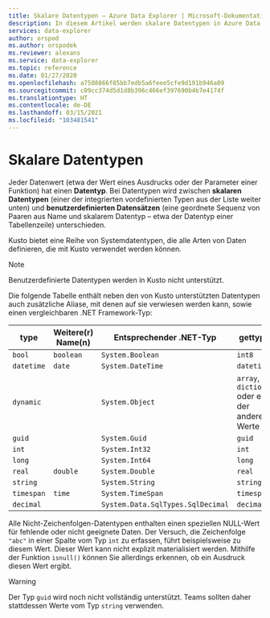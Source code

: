 ```yaml
---
title: Skalare Datentypen – Azure Data Explorer | Microsoft-Dokumentation
description: In diesem Artikel werden skalare Datentypen in Azure Data Explorer beschrieben.
services: data-explorer
author: orspod
ms.author: orspodek
ms.reviewer: alexans
ms.service: data-explorer
ms.topic: reference
ms.date: 01/27/2020
ms.openlocfilehash: a7508866f85bb7edb5a6feee5cfe9d191b946a09
ms.sourcegitcommit: c09cc374d5d1d8b396c466ef397690b4b7e4174f
ms.translationtype: HT
ms.contentlocale: de-DE
ms.lasthandoff: 03/15/2021
ms.locfileid: "103481541"
---
```

# <a name="scalar-data-types"></a>Skalare Datentypen

Jeder Datenwert (etwa der Wert eines Ausdrucks oder der Parameter einer Funktion) hat einen **Datentyp**. Bei Datentypen wird zwischen **skalaren Datentypen** (einer der integrierten vordefinierten Typen aus der Liste weiter unten) und **benutzerdefinierten Datensätzen** (eine geordnete Sequenz von Paaren aus Name und skalarem Datentyp – etwa der Datentyp einer Tabellenzeile) unterschieden.

Kusto bietet eine Reihe von Systemdatentypen, die alle Arten von Daten definieren, die mit Kusto verwendet werden können.

> [!NOTE]
> Benutzerdefinierte Datentypen werden in Kusto nicht unterstützt.

Die folgende Tabelle enthält neben den von Kusto unterstützten Datentypen auch zusätzliche Aliase, mit denen auf sie verwiesen werden kann, sowie einen vergleichbaren .NET Framework-Typ:

| type       | Weitere(r) Name(n)   | Entsprechender .NET-Typ              | gettype()   |
| ---------- | -------------------- | --------------------------------- | ----------- |
| `bool`     | `boolean`            | `System.Boolean`                  | `int8`      |
| `datetime` | `date`               | `System.DateTime`                 | `datetime`  |
| `dynamic`  |                      | `System.Object`                   | `array`, `dictionary` oder einer der anderen Werte |
| `guid`     |                      | `System.Guid`                     | `guid`      |
| `int`      |                      | `System.Int32`                    | `int`       |
| `long`     |                      | `System.Int64`                    | `long`      |
| `real`     | `double`             | `System.Double`                   | `real`      |
| `string`   |                      | `System.String`                   | `string`    |
| `timespan` | `time`               | `System.TimeSpan`                 | `timespan`  |
| `decimal`  |                      | `System.Data.SqlTypes.SqlDecimal` | `decimal`   |

Alle Nicht-Zeichenfolgen-Datentypen enthalten einen speziellen NULL-Wert für fehlende oder nicht geeignete Daten. Der Versuch, die Zeichenfolge `"abc"` in einer Spalte vom Typ `int` zu erfassen, führt beispielsweise zu diesem Wert.
Dieser Wert kann nicht explizit materialisiert werden. Mithilfe der Funktion `isnull()` können Sie allerdings erkennen, ob ein Ausdruck diesen Wert ergibt.

> [!WARNING]
> Der Typ `guid` wird noch nicht vollständig unterstützt.
> Teams sollten daher stattdessen Werte vom Typ `string` verwenden.
